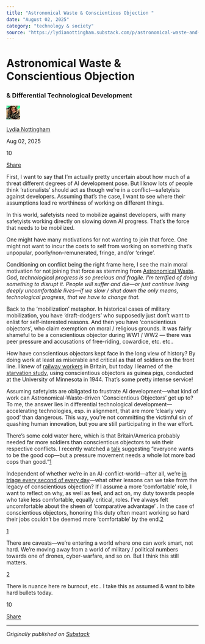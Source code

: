 ```yaml
---
title: "Astronomical Waste & Conscientious Objection "
date: "August 02, 2025"
category: "technology & society"
source: "https://lydianottingham.substack.com/p/astronomical-waste-and-conscientious"
---
```


# Astronomical Waste & Conscientious Objection 

### & Differential Technological Development

[![Lydia Nottingham's avatar](images/astronomical-waste--conscientious-objection-_img_01.jpeg)](https://substack.com/@lydianottingham)

[Lydia Nottingham](https://substack.com/@lydianottingham)

Aug 02, 2025

10

[](https://lydianottingham.substack.com/p/astronomical-waste-and-conscientious/comments)

[Share](javascript:void\(0\))

First, I want to say that I’m actually pretty uncertain about how much of a threat different degrees of AI development pose. But I know lots of people think ‘rationalists’ should act as though we’re in a conflict—safetyists against developers. Assuming that’s the case, I want to see where their assumptions lead re worthiness of working on different things.

In this world, safetyists need to mobilize against developers, with many safetyists working directly on slowing down AI progress. That’s the force that needs to be mobilized. 

One might have many motivations for not wanting to join that force. One might not want to incur the costs to self from working on something that’s unpopular, poorly/non-remunerated, fringe, and/or ‘cringe’.

Conditioning on conflict being the right frame here, I see the main moral motivation for not joining that force as stemming from [Astronomical Waste](https://nickbostrom.com/papers/astronomical-waste/). _God, technological progress is so precious and fragile. I’m terrified of doing something to disrupt it. People will suffer and die—or just continue living deeply uncomfortable lives—if we slow / shut down the only means, technological progress, that we have to change that._

Back to the ‘mobilization’ metaphor. In historical cases of military mobilization, you have ‘draft-dodgers’ who supposedly just don’t want to enlist for self-interested reasons. And then you have ‘conscientious objectors’, who claim exemption on moral / religious grounds. It was fairly shameful to be a conscientious objector during WW1 / WW2 — there was peer pressure and accusations of free-riding, cowardice, etc. etc..

How have conscientious objectors kept face in the long view of history? By doing work at least as miserable and critical as that of soldiers on the front line. I knew of [railway workers](https://www.bbc.co.uk/history/ww2peopleswar/stories/45/a6117545.shtml) in Britain, but today I learned of the [starvation study](https://www.nationalww2museum.org/war/articles/conscientious-objectors-civilian-public-service), using conscientious objectors as guinea pigs, conducted at the University of Minnesota in 1944. That’s some pretty intense service!

Assuming safetyists are obligated to frustrate AI development—what kind of work can Astronomical-Waste-driven ‘Conscientious Objectors’ get up to? To me, the answer lies in differential technological development—accelerating technologies, esp. in alignment, that are more ‘clearly very good’ than dangerous. This way, you’re not committing the victimful sin of quashing human innovation, but you are still participating in the war effort.

There’s some cold water here, which is that Britain/America probably needed far more soldiers than conscientious objectors to win their respective conflicts. I recently watched a [talk](https://lu.ma/do1cdytk?tk=NZXGA6) suggesting “everyone wants to be the good cop—but a pressure movement needs a whole lot more bad cops than good.”[1](https://lydianottingham.substack.com/p/astronomical-waste-and-conscientious#footnote-1-169711323)

Independent of whether we’re in an AI-conflict-world—after all, we’re [in triage every second of every day](https://forum.effectivealtruism.org/posts/vQpk3cxdAe5RX9xzo/we-are-in-triage-every-second-of-every-day)—what other lessons can we take from the legacy of conscientious objection? If I assume a more ‘comfortable’ role, I want to reflect on why, as well as feel, and act on, my duty towards people who take less comfortable, equally critical, roles. I’ve always felt uncomfortable about the sheen of ‘comparative advantage’ . In the case of conscientious objectors, honoring this duty often meant working so hard their jobs couldn’t be deemed more ‘comfortable’ by the end.[2](https://lydianottingham.substack.com/p/astronomical-waste-and-conscientious#footnote-2-169711323)

[1](https://lydianottingham.substack.com/p/astronomical-waste-and-conscientious#footnote-anchor-1-169711323)

There are caveats—we’re entering a world where one can work smart, not hard. We’re moving away from a world of military / political numbers towards one of drones, cyber-warfare, and so on. But I think this still matters.

[2](https://lydianottingham.substack.com/p/astronomical-waste-and-conscientious#footnote-anchor-2-169711323)

There is nuance here re burnout, etc.. I take this as assumed & want to bite hard bullets today.

10

[](https://lydianottingham.substack.com/p/astronomical-waste-and-conscientious/comments)

[Share](javascript:void\(0\))

---

*Originally published on [Substack](https://lydianottingham.substack.com/p/astronomical-waste-and-conscientious)*